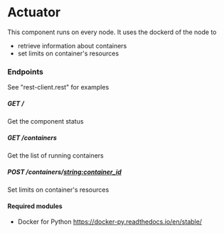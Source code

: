 # Actuator
This component runs on every node. It uses the dockerd of the node to

- retrieve information about containers
- set limits on container's resources

### Endpoints
See "rest-client.rest" for examples 

##### GET /
Get the component status

##### GET /containers
Get the list of running containers

##### POST /containers/<string:container_id>
Set limits on container's resources


#### Required modules 
- Docker for Python https://docker-py.readthedocs.io/en/stable/
